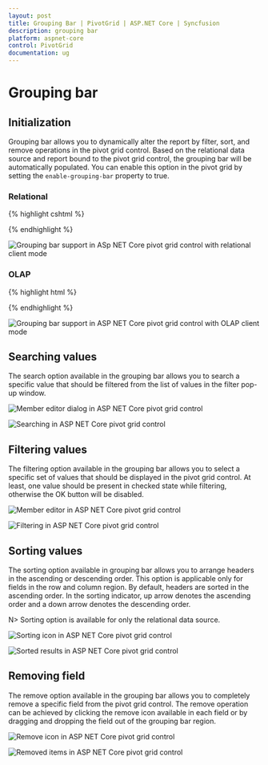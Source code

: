 ```yaml
---
layout: post
title: Grouping Bar | PivotGrid | ASP.NET Core | Syncfusion
description: grouping bar
platform: aspnet-core
control: PivotGrid
documentation: ug
---
```


# Grouping bar

## Initialization
Grouping bar allows you to dynamically alter the report by filter, sort, and remove operations in the pivot grid control. Based on the relational data source and report bound to the pivot grid control, the grouping bar will be automatically populated. You can enable this option in the pivot grid by setting the `enable-grouping-bar` property to true.

### Relational

{% highlight cshtml %}

<ej-pivot-grid id="PivotGrid1" enable-grouping-bar="true" load="onload">
    <e-data-source>
        <e-pivot-rows>
            <e-row-field field-name="Country" field-caption="Country"></e-row-field>
            <e-row-field field-name="State" field-caption="State"></e-row-field>
        </e-pivot-rows>
        <e-pivot-columns>
            <e-column-field field-name="Product" field-caption="Product"></e-column-field>
        </e-pivot-columns>
        <e-pivot-values>
            <e-value-field field-name="Amount" field-caption="Amount"></e-value-field>
            <e-value-field field-name="Quantity" field-caption="Quantity"></e-value-field>
        </e-pivot-values>
        <e-pivot-filters>
            <e-filter-field field-name="Date" field-caption="Date"></e-filter-field>
        </e-pivot-filters>
    </e-data-source>
</ej-pivot-grid>

{% endhighlight %}

![Grouping bar support in ASp NET Core pivot grid control with relational client mode](Grouping-Bar_images/realtionalclientGB.png)

### OLAP

{% highlight html %}

<ej-pivot-grid id="PivotGrid1" enable-grouping-bar="true">
    <e-data-source catalog="Adventure Works DW 2008 SE" cube="Adventure Works" data="//bi.syncfusion.com/olap/msmdpump.dll">
        <e-pivot-rows>
            <e-row-field field-name="[Date].[Fiscal]"></e-row-field>
        </e-pivot-rows>
        <e-pivot-columns>
            <e-column-field field-name="[Customer].[Customer Geography]"></e-column-field>
        </e-pivot-columns>
        <e-pivot-values>
            <e-value-field axis="Column">
                <e-measures>
                    <e-measure-items field-name="[Measures].[Internet Sales Amount]"></e-measure-items>
                </e-measures>
            </e-value-field>
        </e-pivot-values>
    </e-data-source>
</ej-pivot-grid>

{% endhighlight %}

![Grouping bar support in ASP NET Core pivot grid control with OLAP client mode](Grouping-Bar_images/OLAPClientGB.png)

## Searching values
The search option available in the grouping bar allows you to search a specific value that should be filtered from the list of values in the filter pop-up window.

![Member editor dialog in ASP NET Core pivot grid control](Grouping-Bar_images/filter.png)

![Searching in ASP NET Core pivot grid control](Grouping-Bar_images/groupingbar-search.png)

## Filtering values

The filtering option available in the grouping bar allows you to select a specific set of values that should be displayed in the pivot grid control. At least, one value should be present in checked state while filtering, otherwise the OK button will be disabled.

![Member editor in ASP NET Core pivot grid control](Grouping-Bar_images/filter.png)

![Filtering in ASP NET Core pivot grid control](Grouping-Bar_images/filter1.png)

## Sorting values

The sorting option available in grouping bar allows you to arrange headers in the ascending or descending order. This option is applicable only for fields in the row and column region. By default, headers are sorted in the ascending order. In the sorting indicator, up arrow denotes the ascending order and a down arrow denotes the descending order.

N> Sorting option is available for only the relational data source.

![Sorting icon in ASP NET Core pivot grid control](Grouping-Bar_images/sort.png)

![Sorted results in ASP NET Core pivot grid control](Grouping-Bar_images/sort-grid.png)

## Removing field

The remove option available in the grouping bar allows you to completely remove a specific field from the pivot grid control. The remove operation can be achieved by clicking the remove icon available in each field or by dragging and dropping the field out of the grouping bar region.

![Remove icon in ASP NET Core pivot grid control](Grouping-Bar_images/remove.png)

![Removed items in ASP NET Core pivot grid control](Grouping-Bar_images/remove-grid.png)
